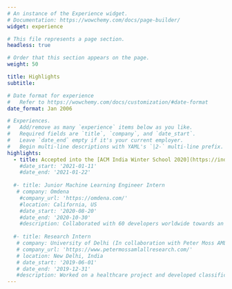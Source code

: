```yaml
---
# An instance of the Experience widget.
# Documentation: https://wowchemy.com/docs/page-builder/
widget: experience

# This file represents a page section.
headless: true

# Order that this section appears on the page.
weight: 50

title: Highlights
subtitle:

# Date format for experience
#   Refer to https://wowchemy.com/docs/customization/#date-format
date_format: Jan 2006

# Experiences.
#   Add/remove as many `experience` items below as you like.
#   Required fields are `title`, `company`, and `date_start`.
#   Leave `date_end` empty if it's your current employer.
#   Begin multi-line descriptions with YAML's `|2-` multi-line prefix.
highlights:
  - title: Accepted into the [ACM India Winter School 2020](https://india.acm.org/education/acm-india-winter-schools-2020)
    #date_start: '2021-01-11'
    #date_end: '2021-01-22'
    
  #- title: Junior Machine Learning Engineer Intern
   # company: Omdena
    #company_url: 'https://omdena.com/'
    #location: California, US
    #date_start: '2020-08-20'
    #date_end: '2020-10-30'
    #description: Collaborated with 60 developers worldwide towards an [initiative](https://omdena.com/projects/children-violence/) to protect children from online harassment
    
  #- title: Research Intern
   # company: University of Delhi (In collaboration with Peter Moss AML/ALL AI Research project)
   # company_url: 'https://www.petermossamlallresearch.com/'
   # location: New Delhi, India
   # date_start: '2019-06-01'
   # date_end: '2019-12-31'
   #description: Worked on a healthcare project and developed classification models using deep learning for early diagnosis of Acute Lymphoblastic Leukemia   
---
```

